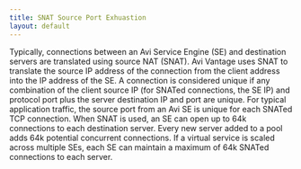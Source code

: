 ```yaml
---
title: SNAT Source Port Exhuastion
layout: default
---
```

Typically, connections between an Avi Service Engine (SE) and destination servers are translated using source NAT (SNAT). Avi Vantage uses SNAT to translate the source IP address of the connection from the client address into the IP address of the SE. A connection is considered unique if any combination of the client source IP (for SNATed connections, the SE IP) and protocol port plus the server destination IP and port are unique. For typical application traffic, the source port from an Avi SE is unique for each SNATed TCP connection. When SNAT is used, an SE can open up to 64k connections to each destination server. Every new server added to a pool adds 64k potential concurrent connections. If a virtual service is scaled across multiple SEs, each SE can maintain a maximum of 64k SNATed connections to each server.
